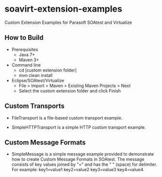 # soavirt-extension-examples
Custom Extension Examples for Parasoft SOAtest and Virtualize

## How to Build
 * Prerequisites
    * Java 7+
    * Maven 3+
 * Command line
    * cd [custom extension folder]
    * mvn clean install
 * Eclipse/SOAtest/Virtualize
    * File > Import > Maven > Existing Maven Projects > Next
    * Select the custom extension folder and click Finish

## Custom Transports
 * FileTransport is a file-based custom transport example.

 * SimpleHTTPTransport is a simple HTTP custom transport example.

## Custom Message Formats
 * SimpleMessage is a simple message example provided to demonstrate how to create Custom Message Formats in SOAtest. The message consists of key values joined by "=" and has the " " (space) for delimiter. For example: key1=value1 key2=value2 key3=value3 key4=value4.